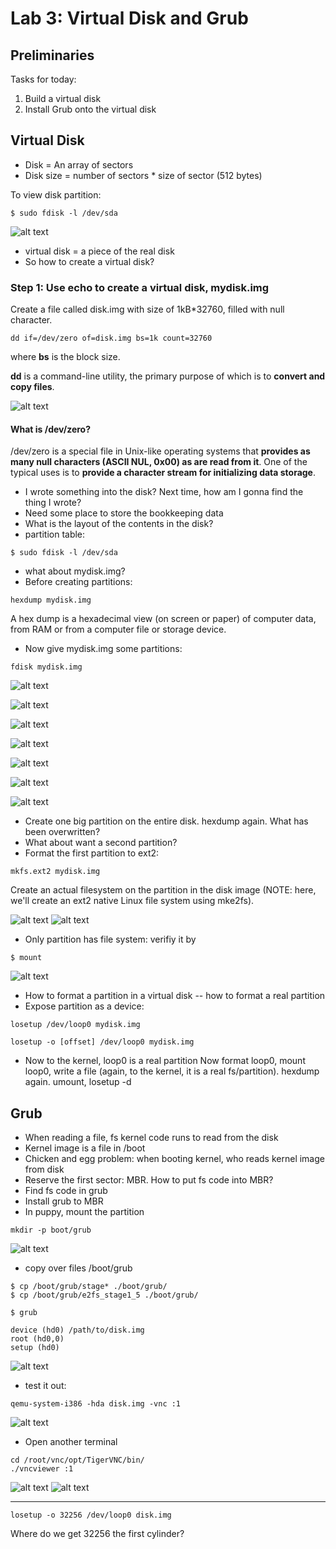 # Lab 3: Virtual Disk and Grub
## Preliminaries
Tasks for today:
1. Build a virtual disk
2. Install Grub onto the virtual disk

## Virtual Disk
* Disk = An array of sectors
* Disk size = number of sectors * size of sector (512 bytes)

To view disk partition: 
```
$ sudo fdisk -l /dev/sda
```
![alt text](./image/Lab3/02.png)
* virtual disk = a piece of the real disk
* So how to create a virtual disk?
### Step 1: Use echo to create a virtual disk, mydisk.img
Create a file called disk.img with size of 1kB*32760, filled with null character.
```
dd if=/dev/zero of=disk.img bs=1k count=32760
```
where **bs** is the block size.

**dd** is a command-line utility, the primary purpose of which is to **convert and copy files**.

![alt text](./image/Lab3/01.png)

#### What is /dev/zero?
/dev/zero is a special file in Unix-like operating systems that **provides as many null characters (ASCII NUL, 0x00) as are read from it**. One of the typical uses is to **provide a character stream for initializing data storage**.

* I wrote something into the disk? Next time, how am I gonna find the thing I wrote?
* Need some place to store the bookkeeping data
* What is the layout of the contents in the disk?
* partition table:
```
$ sudo fdisk -l /dev/sda 
```
*  what about mydisk.img?
* Before creating partitions: 
```
hexdump mydisk.img
```
A hex dump is a hexadecimal view (on screen or paper) of computer data, from RAM or from a computer file or storage device.
* Now give mydisk.img some partitions: 
```
fdisk mydisk.img
```
![alt text](./image/Lab3/03.png)

![alt text](./image/Lab3/04.png)

![alt text](./image/Lab3/05.png)

![alt text](./image/Lab3/06.png)

![alt text](./image/Lab3/07.png)

![alt text](./image/Lab3/08.png)

![alt text](./image/Lab3/09.png)

* Create one big partition on the entire disk. hexdump again. What has been overwritten?
* What about want a second partition?
* Format the first partition to ext2: 
```
mkfs.ext2 mydisk.img
```
Create an actual filesystem on the partition in the disk image (NOTE: here, we'll create an ext2 native Linux file system using mke2fs).

![alt text](./image/Lab3/10.png)
![alt text](./image/Lab3/11.png)
* Only partition has file system: verifiy it by 
```
$ mount
```
![alt text](./image/Lab3/12.png)

* How to format a partition in a virtual disk -- how to format a real partition
* Expose partition as a device: 
```
losetup /dev/loop0 mydisk.img
```
```
losetup -o [offset] /dev/loop0 mydisk.img
```
* Now to the kernel, loop0 is a real partition
Now format loop0, mount loop0, write a file (again, to the kernel, it is a real fs/partition). hexdump again. umount, losetup -d

## Grub
* When reading a file, fs kernel code runs to read from the disk
* Kernel image is a file in /boot
* Chicken and egg problem: when booting kernel, who reads kernel image from disk
* Reserve the first sector: MBR. How to put fs code into MBR?
* Find fs code in grub
* Install grub to MBR
* In puppy, mount the partition
```
mkdir -p boot/grub
```
![alt text](./image/Lab3/13.png)
* copy over files /boot/grub
```
$ cp /boot/grub/stage* ./boot/grub/
$ cp /boot/grub/e2fs_stage1_5 ./boot/grub/
```
```
$ grub
```
```
device (hd0) /path/to/disk.img
root (hd0,0)
setup (hd0)
```
![alt text](./image/Lab3/14.png)
* test it out: 
```
qemu-system-i386 -hda disk.img -vnc :1
```

![alt text](./image/Lab3/15.png)
* Open another terminal
```
cd /root/vnc/opt/TigerVNC/bin/
./vncviewer :1
```
![alt text](./image/Lab3/16.png)
![alt text](./image/Lab3/17.png)
***


```
losetup -o 32256 /dev/loop0 disk.img
```
Where do we get 32256 the first cylinder? 

